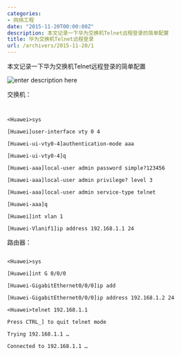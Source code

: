 ```yaml
---
categories:
- 网络工程
date: "2015-11-20T00:00:00Z"
description: 本文记录一下华为交换机Telnet远程登录的简单配置
title: 华为交换机Telnet远程登录
url: /archivers/2015-11-20/1
---
```


本文记录一下华为交换机Telnet远程登录的简单配置


![enter description here][1]


交换机：

```


<Huawei>sys

[Huawei]user-interface vty 0 4

[Huawei-ui-vty0-4]authentication-mode aaa

[Huawei-ui-vty0-4]q

[Huawei-aaa]local-user admin password simple?123456

[Huawei-aaa]local-user admin privilege? level 3

[Huawei-aaa]local-user admin service-type telnet

[Huawei-aaa]q

[Huawei]int vlan 1

[Huawei-Vlanif1]ip address 192.168.1.1 24
```

路由器：


```

<Huawei>sys

[Huawei]int G 0/0/0

[Huawei-GigabitEthernet0/0/0]ip add

[Huawei-GigabitEthernet0/0/0]ip address 192.168.1.2 24

<Huawei>telnet 192.168.1.1

Press CTRL_] to quit telnet mode

Trying 192.168.1.1 …

Connected to 192.168.1.1 …
```

[1]: https://images.payloads.online/d05697e6-4f5e-11ec-a083-00d861bf4abb.png "0x05"
  
  